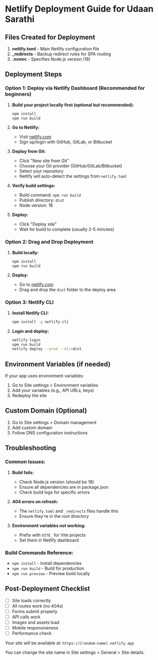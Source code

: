 # Netlify Deployment Guide for Udaan Sarathi

## Files Created for Deployment

1. **netlify.toml** - Main Netlify configuration file
2. **_redirects** - Backup redirect rules for SPA routing
3. **.nvmrc** - Specifies Node.js version (18)

## Deployment Steps

### Option 1: Deploy via Netlify Dashboard (Recommended for beginners)

1. **Build your project locally first (optional but recommended):**
   ```bash
   npm install
   npm run build
   ```

2. **Go to Netlify:**
   - Visit [netlify.com](https://netlify.com)
   - Sign up/login with GitHub, GitLab, or Bitbucket

3. **Deploy from Git:**
   - Click "New site from Git"
   - Choose your Git provider (GitHub/GitLab/Bitbucket)
   - Select your repository
   - Netlify will auto-detect the settings from `netlify.toml`

4. **Verify build settings:**
   - Build command: `npm run build`
   - Publish directory: `dist`
   - Node version: 18

5. **Deploy:**
   - Click "Deploy site"
   - Wait for build to complete (usually 2-5 minutes)

### Option 2: Drag and Drop Deployment

1. **Build locally:**
   ```bash
   npm install
   npm run build
   ```

2. **Deploy:**
   - Go to [netlify.com](https://netlify.com)
   - Drag and drop the `dist` folder to the deploy area

### Option 3: Netlify CLI

1. **Install Netlify CLI:**
   ```bash
   npm install -g netlify-cli
   ```

2. **Login and deploy:**
   ```bash
   netlify login
   npm run build
   netlify deploy --prod --dir=dist
   ```

## Environment Variables (if needed)

If your app uses environment variables:
1. Go to Site settings > Environment variables
2. Add your variables (e.g., API URLs, keys)
3. Redeploy the site

## Custom Domain (Optional)

1. Go to Site settings > Domain management
2. Add custom domain
3. Follow DNS configuration instructions

## Troubleshooting

### Common Issues:

1. **Build fails:**
   - Check Node.js version (should be 18)
   - Ensure all dependencies are in package.json
   - Check build logs for specific errors

2. **404 errors on refresh:**
   - The `netlify.toml` and `_redirects` files handle this
   - Ensure they're in the root directory

3. **Environment variables not working:**
   - Prefix with `VITE_` for Vite projects
   - Set them in Netlify dashboard

### Build Commands Reference:
- `npm install` - Install dependencies
- `npm run build` - Build for production
- `npm run preview` - Preview build locally

## Post-Deployment Checklist

- [ ] Site loads correctly
- [ ] All routes work (no 404s)
- [ ] Forms submit properly
- [ ] API calls work
- [ ] Images and assets load
- [ ] Mobile responsiveness
- [ ] Performance check

Your site will be available at: `https://[random-name].netlify.app`

You can change the site name in Site settings > General > Site details.